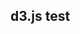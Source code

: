 ## d3.js test

<!-- Add a svg area, empty -->
<div id="scatter_area"></div>

<script>

// set the dimensions and margins of the graph
var margin = {top: 10, right: 40, bottom: 30, left: 30},
    width = 450 - margin.left - margin.right,
    height = 400 - margin.top - margin.bottom;

// append the svg object to the body of the page
var svG = d3.select("#scatter_area")
  .append("svg")
    .attr("width", width + margin.left + margin.right)
    .attr("height", height + margin.top + margin.bottom)
  .append("g")
    .attr("transform",
          "translate(" + margin.left + "," + margin.top + ")");

// Create data
var data = [ {x:10, y:20}, {x:40, y:90}, {x:80, y:50} ]

// X scale and Axis
var x = d3.scaleLinear()
    .domain([0, 100])         // This is the min and the max of the data: 0 to 100 if percentages
    .range([0, width]);       // This is the corresponding value I want in Pixel
svG
  .append('g')
  .attr("transform", "translate(0," + height + ")")
  .call(d3.axisBottom(x));

// X scale and Axis
var y = d3.scaleLinear()
    .domain([0, 100])         // This is the min and the max of the data: 0 to 100 if percentages
    .range([height, 0]);       // This is the corresponding value I want in Pixel
svG
  .append('g')
  .call(d3.axisLeft(y));

// Add 3 dots for 0, 50 and 100%
svG
  .selectAll("whatever")
  .data(data)
  .enter()
  .append("circle")
    .attr("cx", function(d){ return x(d.x) })
    .attr("cy", function(d){ return y(d.y) })
    .attr("r", 7)

</script>
